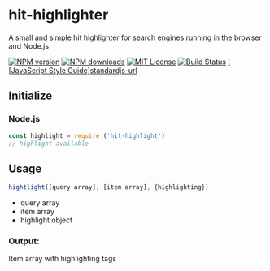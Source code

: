 # hit-highlighter
A small and simple hit highlighter for search engines running in the browser and Node.js

[![NPM version][npm-version-image]][npm-url]
[![NPM downloads][npm-downloads-image]][npm-url]
[![MIT License][license-image]][license-url]
[![Build Status][travis-image]][travis-url]
[![JavaScript Style Guide]][standardjs-image][standardjs-url]

## Initialize

### Node.js
```javaScript
const highlight = require ('hit-highlight')
// highlight available
```

## Usage

```javaScript
hightlight([query array], [item array], {highlighting})
```

* query array
* item array
* highlight object

### Output:
Item array with highlighting tags

[license-image]: http://img.shields.io/badge/license-MIT-blue.svg?style=flat
[license-url]: LICENSE
[npm-url]: https://npmjs.org/package/hit-highlighting
[npm-version-image]: http://img.shields.io/npm/v/hit-highlighting.svg?style=flat
[npm-downloads-image]: http://img.shields.io/npm/dm/hit-highlighting.svg?style=flat
[travis-url]: http://travis-ci.org/eklem/hit-highlighting
[travis-image]: http://img.shields.io/travis/eklem/hit-highlighting.svg?style=flat
[standardjs-url]: https://standardjs.com
[standardjs-image]: https://img.shields.io/badge/code_style-standard-brightgreen.svg?style=flat-square
